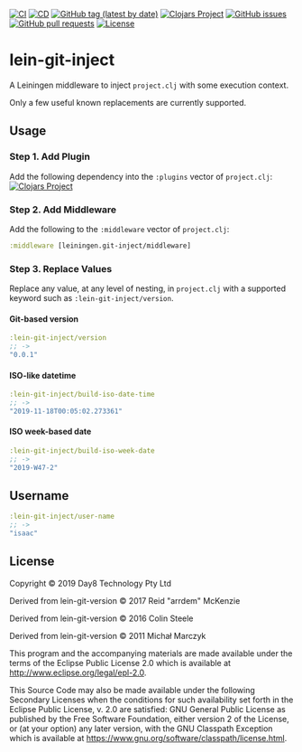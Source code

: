 [![CI](https://github.com/day8/lein-git-inject/workflows/ci/badge.svg)](https://github.com/day8/lein-git-inject/actions?workflow=ci)
[![CD](https://github.com/day8/lein-git-inject/workflows/cd/badge.svg)](https://github.com/day8/lein-git-inject/actions?workflow=cd)
[![GitHub tag (latest by date)](https://img.shields.io/github/v/tag/day8/lein-git-inject?style=flat)](https://github.com/day8/lein-git-inject/tags)
[![Clojars Project](https://img.shields.io/clojars/v/day8/lein-git-inject.svg)](https://clojars.org/day8/lein-git-inject)
[![GitHub issues](https://img.shields.io/github/issues-raw/day8/lein-git-inject?style=flat)](https://github.com/day8/lein-git-inject/issues)
[![GitHub pull requests](https://img.shields.io/github/issues-pr/day8/lein-git-inject)](https://github.com/day8/lein-git-inject/pulls)
[![License](https://img.shields.io/github/license/day8/lein-git-inject.svg)](LICENSE)

# lein-git-inject

A Leiningen middleware to inject `project.clj` with some execution context.

Only a few useful known replacements are currently supported.

## Usage

### Step 1. Add Plugin

Add the following dependency into the `:plugins` vector of `project.clj`: <br>
[![Clojars Project](https://img.shields.io/clojars/v/day8/lein-git-inject.svg)](https://clojars.org/day8/lein-git-inject)

### Step 2. Add Middleware

Add the following to the `:middleware` vector of `project.clj`: <br>

```clojure
:middleware [leiningen.git-inject/middleware]
```

### Step 3. Replace Values

Replace any value, at any level of nesting, in `project.clj` with a supported
keyword such as `:lein-git-inject/version`.

#### Git-based version

```clojure
:lein-git-inject/version
;; ->
"0.0.1"
```

#### ISO-like datetime

```clojure
:lein-git-inject/build-iso-date-time
;; ->
"2019-11-18T00:05:02.273361"
 ```

#### ISO week-based date

```clojure
:lein-git-inject/build-iso-week-date
;; ->
"2019-W47-2"
```

## Username

```clojure
:lein-git-inject/user-name
;; ->
"isaac"
```

## License

Copyright © 2019 Day8 Technology Pty Ltd 

Derived from lein-git-version © 2017 Reid "arrdem" McKenzie

Derived from lein-git-version © 2016 Colin Steele

Derived from lein-git-version © 2011 Michał Marczyk

This program and the accompanying materials are made available under the
terms of the Eclipse Public License 2.0 which is available at
http://www.eclipse.org/legal/epl-2.0.

This Source Code may also be made available under the following Secondary
Licenses when the conditions for such availability set forth in the Eclipse
Public License, v. 2.0 are satisfied: GNU General Public License as published by
the Free Software Foundation, either version 2 of the License, or (at your
option) any later version, with the GNU Classpath Exception which is available
at https://www.gnu.org/software/classpath/license.html.
